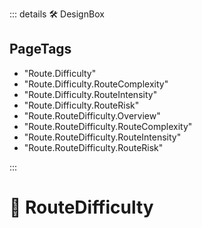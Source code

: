 ::: details 🛠 DesignBox

<h2>PageTags</h2>

- "Route.Difficulty"
- "Route.Difficulty.RouteComplexity"
- "Route.Difficulty.RouteIntensity"
- "Route.Difficulty.RouteRisk"
- "Route.RouteDifficulty.Overview"
- "Route.RouteDifficulty.RouteComplexity"
- "Route.RouteDifficulty.RouteIntensity"
- "Route.RouteDifficulty.RouteRisk"

:::

# 🔷 <route>RouteDifficulty</route>